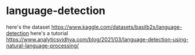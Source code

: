 # language-detection

here's the dataset https://www.kaggle.com/datasets/basilb2s/language-detection
here's a tutorial https://www.analyticsvidhya.com/blog/2021/03/language-detection-using-natural-language-processing/
